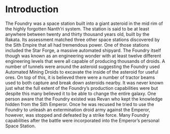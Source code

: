 # Introduction

The Foundry was a space station built into a giant asteroid in the mid rim of the highly forgotten Nanth’ri system.
The station is said to be at least anywhere between twenty and thirty thousand years old, built by the Rakata.
Its assessment matched three other space stations discovered by the Sith Empire that all had tremendous power.
One of those stations included the Star Forge, a massive automated shipyard.
The Foundry itself though was known as an engineering wonder with at least twelve different engineering levels that were all capable of producing thousands of droids.
A number of tunnels were around the asteroid suggesting the Foundry used Automated Mining Droids to excavate the inside of the asteroid for useful ores.
On top of this, it is believed there were a number of tractor beams used to both capture and break down asteroids nearby.
It was never known just what the full extent of the Foundry’s production capabilities were but despite this many believed it to be able to change the entire galaxy.
One person aware that the Foundry existed was Revan who kept the knowledge hidden from the Sith Emperor.
Once he was recused he tried to use the Foundry to unleash an extermination droid army against the Emperor, however, was stopped and defeated by a strike force.
Many Foundry capabilities after the battle were incorporated into the Emperor’s personal Space Station.

